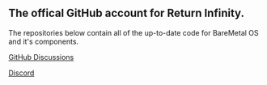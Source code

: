 ## The offical GitHub account for Return Infinity.

The repositories below contain all of the up-to-date code for BareMetal OS and it's components.

[GitHub Discussions](https://github.com/ReturnInfinity/BareMetal-OS/discussions)

[Discord](https://discord.gg/XKUQsXDq)
